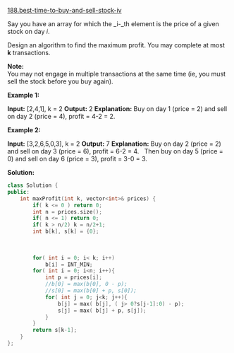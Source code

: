 [188.best-time-to-buy-and-sell-stock-iv](https://leetcode.com/problems/best-time-to-buy-and-sell-stock-iv/)  

Say you have an array for which the _i\-_th element is the price of a given stock on day _i_.

Design an algorithm to find the maximum profit. You may complete at most **k** transactions.

**Note:**  
You may not engage in multiple transactions at the same time (ie, you must sell the stock before you buy again).

**Example 1:**

**Input:** \[2,4,1\], k = 2
**Output:** 2
**Explanation:** Buy on day 1 (price = 2) and sell on day 2 (price = 4), profit = 4-2 = 2.

**Example 2:**

**Input:** \[3,2,6,5,0,3\], k = 2
**Output:** 7
**Explanation:** Buy on day 2 (price = 2) and sell on day 3 (price = 6), profit = 6-2 = 4.
             Then buy on day 5 (price = 0) and sell on day 6 (price = 3), profit = 3-0 = 3.  



**Solution:**  

```cpp
class Solution {
public:
    int maxProfit(int k, vector<int>& prices) {
        if( k <= 0 ) return 0;
        int n = prices.size();
        if( n <= 1) return 0;
        if( k > n/2) k = n/2+1;
        int b[k], s[k] = {0};
        
        
        
        for( int i = 0; i< k; i++)
            b[i] = INT_MIN;
        for( int i = 0; i<n; i++){
            int p = prices[i];
            //b[0] = max(b[0], 0 - p);
            //s[0] = max(b[0] + p, s[0]);
            for( int j = 0; j<k; j++){
                b[j] = max( b[j], ( j> 0?s[j-1]:0) - p);
                s[j] = max( b[j] + p, s[j]);
            }
        }
        return s[k-1];
    }
};
```
      